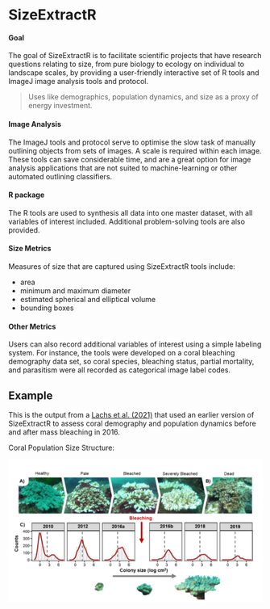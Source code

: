 
<!-- README.md is generated from README.Rmd. Please edit that file -->

# SizeExtractR

<!-- badges: start -->

<!-- badges: end -->

#### Goal

The goal of SizeExtractR is to facilitate scientific projects that have
research questions relating to size, from pure biology to ecology on
individual to landscape scales, by providing a user-friendly interactive
set of R tools and ImageJ image analysis tools and protocol.

> Uses like demographics, population dynamics, and size as a proxy of
> energy investment.

#### Image Analysis

The ImageJ tools and protocol serve to optimise the slow task of
manually outlining objects from sets of images. A scale is required
within each image. These tools can save considerable time, and are a
great option for image analysis applications that are not suited to
machine-learning or other automated outlining classifiers.

#### R package

The R tools are used to synthesis all data into one master dataset, with
all variables of interest included. Additional problem-solving tools are
also provided.

#### Size Metrics

Measures of size that are captured using SizeExtractR tools include:

  - area
  - minimum and maximum diameter
  - estimated spherical and elliptical volume
  - bounding boxes

#### Other Metrics

Users can also record additional variables of interest using a simple
labeling system. For instance, the tools were developed on a coral
bleaching demography data set, so coral species, bleaching status,
partial mortality, and parasitism were all recorded as categorical image
label codes.

## Example

This is the output from a [Lachs et
al. (2021)](https://doi.org/10.1007/s00338-021-02081-2) that used an
earlier version of SizeExtractR to assess coral demography and
population dynamics before and after mass bleaching in 2016.

Coral Population Size Structure:

![](Size-Frequencies-Coral-Example.png)
